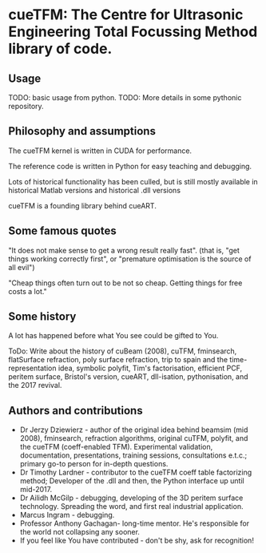 # cueTFM: The Centre for Ultrasonic Engineering Total Focussing Method library of code.

## Usage

TODO: basic usage from python.
TODO: More details in some pythonic repository.

## Philosophy and assumptions

The cueTFM kernel is written in CUDA for performance. 

The reference code is written in Python for easy teaching and debugging.

Lots of historical functionality has been culled, but is still mostly available in historical Matlab versions and historical .dll versions


cueTFM is a founding library behind cueART.

## Some famous quotes

"It does not make sense to get a wrong result really fast". (that is, "get things working correctly first", or "premature optimisation is the source of all evil")

"Cheap things often turn out to be not so cheap. Getting things for free costs a lot."

## Some history

A lot has happened before what You see could be gifted to You.

ToDo: Write about the history of cuBeam (2008), cuTFM, fminsearch, flatSurface refraction, poly surface refraction, trip to spain and the time-representation idea, symbolic polyfit, Tim's factorisation, efficient PCF, peritem surface, Bristol's version, cueART, dll-isation, pythonisation, and the 2017 revival.


## Authors and contributions

* Dr Jerzy Dziewierz - author of the original idea behind beamsim (mid 2008), fminsearch, refraction algorithms, original cuTFM, polyfit, and the cueTFM (coeff-enabled TFM). Experimental validation, documentation, presentations, training sessions, consultations e.t.c.; primary go-to person for in-depth questions.
* Dr Timothy Lardner - contributor to the cueTFM coeff table factorizing method; Developer of the .dll and then, the Python interface up until mid-2017. 
* Dr Ailidh McGilp - debugging, developing of the 3D peritem surface technology. Spreading the word, and first real industrial application.
* Marcus Ingram - debugging.
* Professor Anthony Gachagan- long-time mentor. He's responsible for the world not collapsing any sooner.
* If you feel like You have contributed - don't be shy, ask for recognition!

